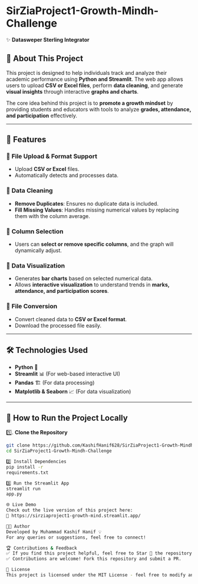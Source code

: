 # SirZiaProject1-Growth-Mindh-Challenge

✨ **Datasweper Sterling Integrator** 


## 📝 About This Project  

This project is designed to help individuals track and analyze their academic performance using **Python and Streamlit**. The web app allows users to upload **CSV or Excel files**, perform **data cleaning**, and generate **visual insights** through interactive **graphs and charts**.  

The core idea behind this project is to **promote a growth mindset** by providing students and educators with tools to analyze **grades, attendance, and participation** effectively.  

---

## 🚀 Features  

### 🔹 **File Upload & Format Support**  
- Upload **CSV or Excel** files.  
- Automatically detects and processes data.  

### 🔹 **Data Cleaning**  
- **Remove Duplicates**: Ensures no duplicate data is included.  
- **Fill Missing Values**: Handles missing numerical values by replacing them with the column average.  

### 🔹 **Column Selection**  
- Users can **select or remove specific columns**, and the graph will dynamically adjust.  

### 🔹 **Data Visualization**  
- Generates **bar charts** based on selected numerical data.  
- Allows **interactive visualization** to understand trends in **marks, attendance, and participation scores**.  

### 🔹 **File Conversion**  
- Convert cleaned data to **CSV or Excel format**.  
- Download the processed file easily.  

---

## 🛠️ Technologies Used  

- **Python** 🐍  
- **Streamlit** 📊 (For web-based interactive UI)  
- **Pandas** 🏗️ (For data processing)  
- **Matplotlib & Seaborn** 📈 (For data visualization)  

---

## 🔧 How to Run the Project Locally  

1️⃣. **Clone the Repository**  
   ```sh
   git clone https://github.com/KashifHanif628/SirZiaProject1-Growth-Mindh-Challenge
   cd SirZiaProject1-Growth-Mindh-Challenge

2️⃣ Install Dependencies
pip install -r
requirements.txt

3️⃣ Run the Streamlit App
streamlit run
app.py

🌐 Live Demo
Check out the live version of this project here:
🔗 https://sirziaproject1-growth-mind.streamlit.app/

👨‍💻 Author
Developed by Muhammad Kashif Hanif 💡
For any queries or suggestions, feel free to connect!

🏆 Contributions & Feedback
✅ If you find this project helpful, feel free to Star 🌟 the repository.
✅ Contributions are welcome! Fork this repository and submit a PR.

🔖 License
This project is licensed under the MIT License - feel free to modify and distribute it
